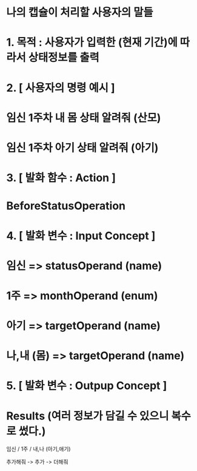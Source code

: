 # 나의 캡슐이 처리할 사용자의 말들
# 1. 목적 : 사용자가 입력한 (현재 기간)에 따라서 상태정보를 출력

# 2. [ 사용자의 명령 예시 ]
# 임신 1주차 내 몸 상태 알려줘 (산모)
# 임신 1주차 아기 상태 알려줘 (아기)

# 3. [ 발화 함수 : Action ]
# BeforeStatusOperation

# 4. [ 발화 변수 : Input Concept ]
# 임신 => statusOperand (name)
# 1주 => monthOperand (enum)
# 아기 => targetOperand (name)
# 나,내 (몸) => targetOperand (name)

# 5. [ 발화 변수 : Outpup Concept ]
# Results (여러 정보가 담길 수 있으니 복수로 썼다.)


임신 / 1주 / 내,나 (아기,애기)


추가해줘 -> 추가 -> 더해줘 
